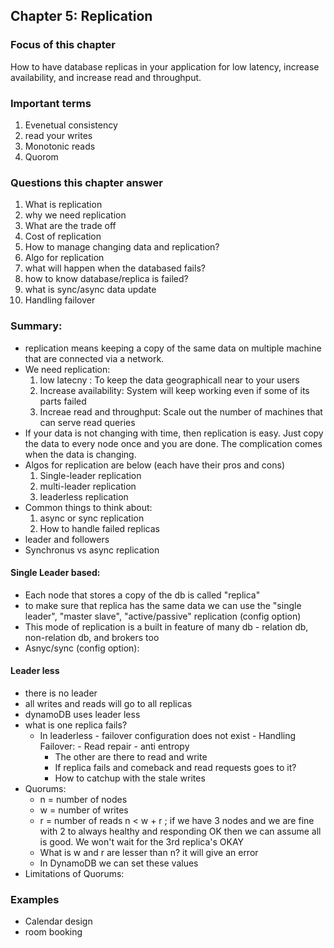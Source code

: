 ## Chapter 5: Replication

### Focus of this chapter
How to have database replicas in your application for low latency, increase availability, and increase read and throughput.

### Important terms

1. Evenetual consistency
2. read your writes
3. Monotonic reads
4. Quorom 


### Questions this chapter answer
1. What is replication
2. why we need replication
3. What are the trade off
4. Cost of replication
5. How to manage changing data and replication?
6. Algo for replication
7. what will happen when the databased fails?
8. how to know database/replica is failed?
9. what is sync/async data update
10. Handling failover

### Summary:

- replication means keeping a copy of the same data on multiple machine that are connected via a network. 
- We need replication:
   1. low latecny : To keep the data  geographicall near to your users
   2. Increase availability: System will keep working even if some of its parts failed
   3. Increae read and throughput: Scale out the number of machines that can serve read queries
- If your data is not changing with time, then replication is easy. Just copy the data to every node once and you are done. The complication comes when the data is changing.
- Algos for replication are below (each have their pros and cons)
    1. Single-leader replication
    2. multi-leader replication
    3. leaderless replication
- Common things to think about:
    1. async or sync replication
    2. How to handle failed replicas
- leader and followers 
- Synchronus vs async replication

#### Single Leader based:

- Each node that stores a copy of the db is called "replica"
- to make sure that replica has the same data we can use the "single leader", "master slave", "active/passive" replication (config option)
- This mode of replication is a built in feature of many db - relation db, non-relation db, and brokers too
- Asnyc/sync (config option):


#### Leader less

- there is no leader
- all writes and reads will go to all replicas
- dynamoDB uses leader less
- what is one replica fails? 
    - In leaderless - failover configuration does not exist
          - Handling Failover:
                - Read repair
                - anti entropy
        - The other are there to read and write
        - If replica fails and comeback and read requests goes to it?
        - How to catchup with the stale writes
- Quorums: 
    - n = number of nodes
    - w = number of writes
    - r = number of reads
    n < w + r ; if we have 3 nodes and we are fine with 2 to always healthy and responding OK then we 
    can assume all is good. We won't wait for the 3rd replica's OKAY 
    - What is w and r are lesser than n? it will give an error
    - In DynamoDB we can set these values
- Limitations of Quorums:
  

### Examples

- Calendar design
- room booking



